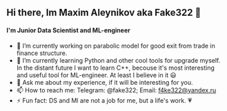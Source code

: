 ## Hi there, Im Maxim Aleynikov aka Fake322 👋

#### I'm Junior Data Scientist and ML-engineer

- 🔭 I’m currently working on parabolic model for good exit from trade in finance structure.
- 🌱 I’m currently learning Python and other cool tools for upgrade myself. In the distant future I want to learn C++, becouse it's most interesting and useful tool for ML-engineer. At least I believe in it 😃
- 💬 Ask me about my experience, if it will be interesting for you.
- 📫 How to reach me: Telegram: @fake322; Email: f4ke322@yandex.ru
- ⚡ Fun fact: DS and Ml are not a job for me, but a life's work. :heartpulse:
